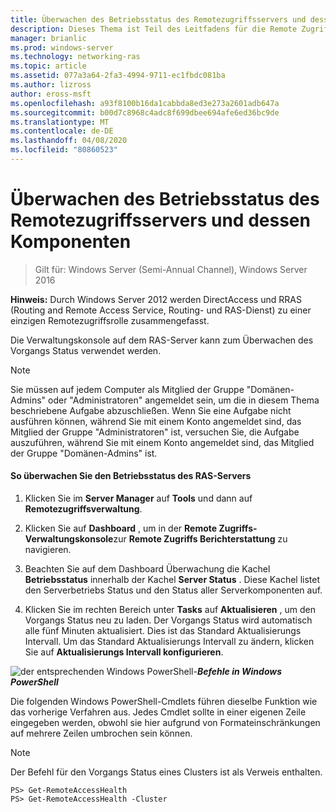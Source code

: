 ```yaml
---
title: Überwachen des Betriebsstatus des Remotezugriffsservers und dessen Komponenten
description: Dieses Thema ist Teil des Leitfadens für die Remote Zugriffs Überwachung und-Kontoführung in Windows Server 2016.
manager: brianlic
ms.prod: windows-server
ms.technology: networking-ras
ms.topic: article
ms.assetid: 077a3a64-2fa3-4994-9711-ec1fbdc081ba
ms.author: lizross
author: eross-msft
ms.openlocfilehash: a93f8100b16da1cabbda8ed3e273a2601adb647a
ms.sourcegitcommit: b00d7c8968c4adc8f699dbee694afe6ed36bc9de
ms.translationtype: MT
ms.contentlocale: de-DE
ms.lasthandoff: 04/08/2020
ms.locfileid: "80860523"
---
```

# <a name="monitor-the-operations-status-of-the-remote-access-server-and-its-components"></a>Überwachen des Betriebsstatus des Remotezugriffsservers und dessen Komponenten

>Gilt für: Windows Server (Semi-Annual Channel), Windows Server 2016

**Hinweis:** Durch Windows Server 2012 werden DirectAccess und RRAS (Routing and Remote Access Service, Routing- und RAS-Dienst) zu einer einzigen Remotezugriffsrolle zusammengefasst.  
  
Die Verwaltungskonsole auf dem RAS-Server kann zum Überwachen des Vorgangs Status verwendet werden.  
  
> [!NOTE]  
> Sie müssen auf jedem Computer als Mitglied der Gruppe "Domänen-Admins" oder "Administratoren" angemeldet sein, um die in diesem Thema beschriebene Aufgabe abzuschließen. Wenn Sie eine Aufgabe nicht ausführen können, während Sie mit einem Konto angemeldet sind, das Mitglied der Gruppe "Administratoren" ist, versuchen Sie, die Aufgabe auszuführen, während Sie mit einem Konto angemeldet sind, das Mitglied der Gruppe "Domänen-Admins" ist.  
  
#### <a name="to-monitor-the-remote-access-server-operations-status"></a>So überwachen Sie den Betriebsstatus des RAS-Servers  
  
1.  Klicken Sie im **Server Manager** auf **Tools** und dann auf **Remotezugriffsverwaltung**.  
  
2.  Klicken Sie auf **Dashboard** , um in der **Remote Zugriffs-Verwaltungskonsole**zur **Remote Zugriffs Berichterstattung** zu navigieren.  
  
3.  Beachten Sie auf dem Dashboard Überwachung die Kachel **Betriebsstatus** innerhalb der Kachel **Server Status** . Diese Kachel listet den Serverbetriebs Status und den Status aller Serverkomponenten auf.  
  
4.  Klicken Sie im rechten Bereich unter **Tasks** auf **Aktualisieren** , um den Vorgangs Status neu zu laden. Der Vorgangs Status wird automatisch alle fünf Minuten aktualisiert. Dies ist das Standard Aktualisierungs Intervall. Um das Standard Aktualisierungs Intervall zu ändern, klicken Sie auf **Aktualisierungs Intervall konfigurieren**.  
  
![der entsprechenden Windows PowerShell-](../../../media/Monitor-the-operations-status-of-the-Remote-Access-server-and-its-components/PowerShellLogoSmall.gif)***<em>Befehle in Windows PowerShell</em>***  
  
Die folgenden Windows PowerShell-Cmdlets führen dieselbe Funktion wie das vorherige Verfahren aus. Jedes Cmdlet sollte in einer eigenen Zeile eingegeben werden, obwohl sie hier aufgrund von Formateinschränkungen auf mehrere Zeilen umbrochen sein können.  
  
> [!NOTE]  
> Der Befehl für den Vorgangs Status eines Clusters ist als Verweis enthalten.  
  
```  
PS> Get-RemoteAccessHealth  
PS> Get-RemoteAccessHealth -Cluster  
```  
  


